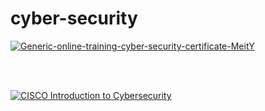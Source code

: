 # cyber-security

<a> 
<a href='#'>
    <img src='https://user-images.githubusercontent.com/105943862/230781343-eb07edf5-c5e3-4765-95e9-f2acf4376c77.png'  title='Generic-online-training-cyber-security-certificate-MeitY'>
</a> 

</br> </br>

<a> 
<a href='https://www.credly.com/badges/60d84777-703f-4b17-8f5d-884cab205d94/public_url'>
    <img src='https://user-images.githubusercontent.com/105943862/230932725-d2386028-61cd-436d-9c34-e698b057f617.png'  title='CISCO Introduction to Cybersecurity'>
</a> 

